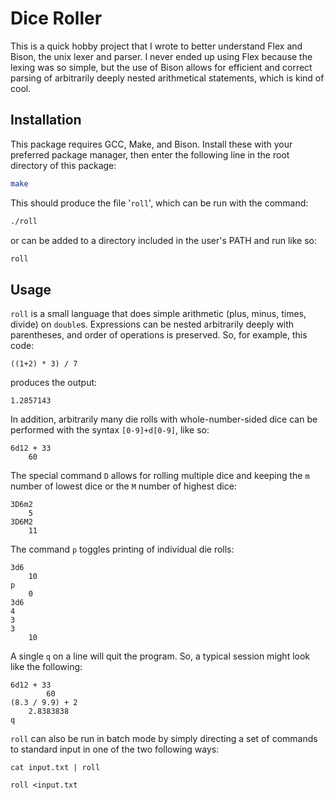 
# Dice Roller

This is a quick hobby project that I wrote to better understand Flex and Bison, the unix lexer and parser.
I never ended up using Flex because the lexing was so simple, but the use of Bison allows for efficient
and correct parsing of arbitrarily deeply nested arithmetical statements, which is kind of cool.

## Installation

This package requires GCC, Make, and Bison. Install these with your preferred package manager, then enter the following line in the root
directory of this package:

```sh
make
```

This should produce the file '`roll`', which can be run with the command:

```sh
./roll
```

or can be added to a directory included in the user's PATH and run like so:

```sh
roll
```

## Usage

`roll` is a small language that does simple arithmetic (plus, minus, times, divide)
on `double`s. Expressions can be nested arbitrarily deeply with parentheses, and
order of operations is preserved. So, for example, this code:

```
((1+2) * 3) / 7
```

produces the output:

```
1.2857143
```

In addition, arbitrarily many die rolls with whole-number-sided dice can be performed
with the syntax `[0-9]+d[0-9]`, like so:

```
6d12 + 33
	60
```

The special command `D` allows for rolling multiple dice and keeping the `m` number of lowest
dice or the `M` number of highest dice:

```
3D6m2
	5
3D6M2
	11
```

The command `p` toggles printing of individual die rolls:

```
3d6
	10
p
	0
3d6
4
3
3
	10
```

A single `q` on a line will quit the program. So, a typical session might look
like the following:

```
6d12 + 33
        60
(8.3 / 9.9) + 2
	2.8383838
q
```

`roll` can also be run in batch mode by simply directing a set of commands to standard input in one of the two following ways:

```
cat input.txt | roll
```

```
roll <input.txt
```
